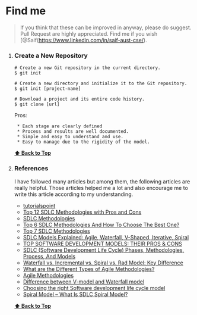 # Find me

> If you think that these can be improved in anyway, please do suggest. Pull Request are highly appreciated. Find me if you wish [@Saif(https://www.linkedin.com/in/saif-aust-cse/).


1. ### Create a New Repository

       # Create a new Git repository in the current directory.
       $ git init
       
       # Create a new directory and initialize it to the Git repository.
       $ git init [project-name]
       
       # Download a project and its entire code history.
       $ git clone [url]

    Pros:

        * Each stage are clearly defined
        * Process and results are well documented.
        * Simple and easy to understand and use.
        * Easy to manage due to the rigidity of the model. 
   
    **[⬆ Back to Top](#table-of-contents)**


11. ### References

    I have followed many articles but among them, the following articles are really helpful. Those articles helped me a lot and also encourage me to write this article according to my understanding.
 
     * [tutorialspoint](https://www.tutorialspoint.com/sdlc/index.htm)
     * [Top 12 SDLC Methodologies with Pros and Cons](https://www.techuz.com/blog/top-12-sdlc-methodologies-with-pros-and-cons/)
     * [SDLC Methodologies](https://svitla.com/blog/sdlc-methodologies)
     * [Top 6 SDLC Methodologies And How To Choose The Best One?](https://www.goodcore.co.uk/blog/sdlc-methodologies/)
     * [Top 7 SDLC Methodologies](https://hackr.io/blog/sdlc-methodologies)
     * [SDLC Models Explained: Agile, Waterfall, V-Shaped, Iterative, Spiral](https://existek.com/blog/sdlc-models/)
     * [TOP SOFTWARE DEVELOPMENT MODELS: THEIR PROS & CONS](https://cybercraftinc.com/blog/top-software-development-models-their-pros-cons)
     * [SDLC (Software Development Life Cycle) Phases, Methodologies, Process, And Models](https://www.softwaretestinghelp.com/software-development-life-cycle-sdlc/)
    * [Waterfall vs. Incremental vs. Spiral vs. Rad Model: Key Difference](https://www.guru99.com/compare-waterfall-vs-incremental-vs-spiral-vs-rad.html)
    * [What are the Different Types of Agile Methodologies?](https://www.wrike.com/project-management-guide/faq/what-are-the-different-types-of-agile-methodologies/)
    * [Agile Methodologies](https://www.blueprintsys.com/agile-development-101/agile-methodologies)
    * [Difference between V-model and Waterfall model](https://www.geeksforgeeks.org/difference-between-v-model-and-waterfall-model/)
    * [Choosing the right Software development life cycle model](https://melsatar.blog/2012/03/21/choosing-the-right-software-development-life-cycle-model/?fbclid=IwAR1mpCDGUxD0CuhdSWtgtHsUEXQWMtPi4aWCdG03P1p-bYoXXY9M_geNZl4)
    * [Spiral Model – What Is SDLC Spiral Model?](https://www.softwaretestinghelp.com/spiral-model-what-is-sdlc-spiral-model/)

    **[⬆ Back to Top](#table-of-contents)**

